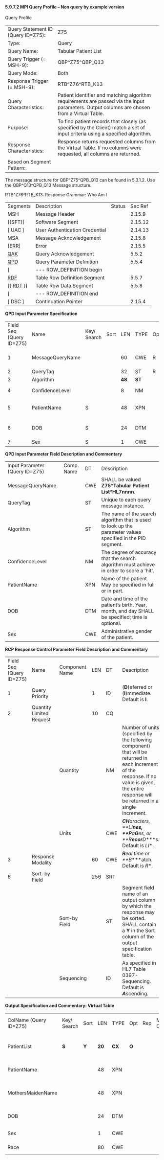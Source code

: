 #### 5.9.7.2 MPI Query Profile – Non query by example version

Query Profile

|     |     |
| --- | --- |
| Query Statement ID (Query ID=Z75): | Z75 |
| Type: | Query |
| Query Name: | Tabular Patient List |
| Query Trigger (= MSH-9): | QBP^Z75^QBP_Q13 |
| Query Mode: | Both |
| Response Trigger (= MSH-9): | RTB^Z76^RTB_K13 |
| Query Characteristics: | Patient identifier and matching algorithm requirements are passed via the input parameters. Output columns are chosen from a Virtual Table. |
| Purpose: | To find patient records that closely (as specified by the Client) match a set of input criteria using a specified algorithm. |
| Response Characteristics: | Response returns requested columns from the Virtual Table. If no columns were requested, all columns are returned. |
| Based on Segment Pattern: |  |

The message structure for QBP^Z75^QPB_Q13 can be found in 5.3.1.2. Use the QBP^Q13^QPB_Q13 Message structure.

RTB^Z76^RTB_K13: Response Grammar: Who Am I

|     |     |     |     |
| --- | --- | --- | --- |
| Segments | Description | Status | Sec Ref |
| MSH | Message Header |  | 2.15.9 |
| [\{SFT}] | Software Segment |  | 2.15.12 |
| [ UAC ] | User Authentication Credential |  | 2.14.13 |
| MSA | Message Acknowledgement |  | 2.15.8 |
| [ERR] | Error |  | 2.15.5 |
| [QAK](#QAK) | Query Acknowledgement |  | 5.5.2 |
| [QPD](#QPD) | Query Parameter Definition |  | 5.5.4 |
| [ | --- ROW_DEFINITION begin |  |  |
| [RDF](#RDF) | Table Row Definition Segment |  | 5.5.7 |
| [\{ [RDT](#RDT) }] | Table Row Data Segment |  | 5.5.8 |
| ] | --- ROW_DEFINITION end |  |  |
| [ DSC ] | Continuation Pointer |  | 2.15.4 |

**QPD Input Parameter Specification**

|     |     |     |     |     |     |     |     |     |     |     |     |     |
| --- | --- | --- | --- | --- | --- | --- | --- | --- | --- | --- | --- | --- |
| Field Seq (Query ID=Z75) | Name | Key/ Search | Sort | LEN | TYPE | Opt | Rep | Match Op | TBL | Segment Field Name | Service Identifier Code | Element |
| 1 | MessageQueryName |  |  | 60 | CWE | R |  |  |  |  |  | Message Query Name |
| 2 | QueryTag |  |  | 32 | ST | R |  |  |  |  |  | Query Tag |
| 3 | Algorithm |  |  | **48** | **ST** |  |  |  |  |  |  | Algorithm |
| 4 | ConfidenceLevel |  |  | 8 | NM |  |  |  |  |  |  | Confidence Level |
| 5 | PatientName | S |  | 48 | XPN |  |  |  |  | PID.5 |  | PID-5-Patient Name |
| 6 | DOB | S |  | 24 | DTM |  |  |  |  | PID.7 |  | PID-7-Date/Time of Birth |
| 7 | Sex | S |  | 1 | CWE |  |  |  |  | PID.8 |  | PID-8-Sex |

**QPD Input Parameter Field Description and Commentary**

|     |     |     |     |
| --- | --- | --- | --- |
| Input Parameter (Query ID=Z75) | Comp. Name | DT | Description |
| MessageQueryName |  | CWE | SHALL be valued **Z75^Tabular Patient List^HL7nnnn**. |
| QueryTag |  | ST | Unique to each query message instance. |
| Algorithm |  | ST | The name of the search algorithm that is used to look up the parameter values specified in the PID segment. |
| ConfidenceLevel |  | NM | The degree of accuracy that the search algorithm must achieve in order to score a 'hit'. |
| PatientName |  | XPN | Name of the patient. May be specified in full or in part. |
| DOB |  | DTM | Date and time of the patient’s birth. Year, month, and day SHALL be specified; time is optional. |
| Sex |  | CWE | Administrative gender of the patient. |

**RCP Response Control Parameter Field Description and Commentary**

|     |     |     |     |     |     |
| --- | --- | --- | --- | --- | --- |
| Field Seq (Query ID=Z75) | Name | Com­po­nent Name | LEN | DT | Description |
| 1 | Query Priority |  | 1 | ID | (**D**)eferred or (**I**)mmediate. Default is **I**. |
| 2 | Quantity Limited Request |  | 10 | CQ |  |
|  |  | Quantity |  | NM | Number of units (specified by the following component) that will be returned in each increment of the response. If no value is given, the entire response will be returned in a single increment. |
|  |  | Units |  | CWE | ***CH****aracters, **LI****nes, **P****a****G****es, or **R****ecor****D****s. Default is *LI**. |
| 3 | Response Modality |  | 60 | CWE | ***R****eal time or **B****atch. Default is *R**. |
| 6 | Sort-by Field |  | 256 | SRT |  |
|  |  | Sort-by Field |  | ST | Segment field name of an output column by which the response may be sorted. SHALL contain a **Y** in the Sort column of the output specification table. |
|  |  | Sequencing |  | ID | As specified in HL7 Table 0397- Sequencing. Default is ***A***scending. |

**Output Specification and Commentary: Virtual Table**

|     |     |     |     |     |     |     |     |     |     |     |     |
| --- | --- | --- | --- | --- | --- | --- | --- | --- | --- | --- | --- |
| ColName (Query ID=Z75) | Key/ Search | Sort | LEN | TYPE | Opt | Rep | Match Op | TBL | Segment Field Name | Service Identifier Code | Element Name |
| PatientList | **S** | **Y** | **20** | **CX** | **O** |  |  |  | PID.3 |  | PID-3 Patient Identifier List |
| PatientName |  |  | 48 | XPN |  |  |  |  | PID.5 |  | PID-5 Patient Name |
| MothersMaidenName |  |  | 48 | XPN |  |  |  |  | PID.6 |  | PID-6 Mother’s Maiden Name |
| DOB |  |  | 24 | DTM |  |  |  |  | PID.7 |  | PID-7 Date/Time of Birth |
| Sex |  |  | 1 | CWE |  |  |  |  | PID.8 |  | PID-8 Sex |
| Race |  |  | 80 | CWE |  |  |  |  | PID.10 |  | PID-10 Race |
